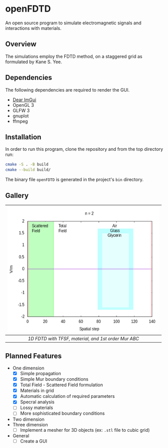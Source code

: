# openFDTD 

An open source program to simulate electromagnetic
signals and interactions with materials. 

## Overview
The simulations employ the FDTD method, on a staggered
grid as formulated by Kane S. Yee.

## Dependencies
The following dependencies are required to render the GUI.
- [Dear ImGui](https://github.com/ocornut/imgui)
- OpenGL 3
- GLFW 3
- gnuplot
- ffmpeg

## Installation

In order to run this program, clone the repository and
from the top directory run:

```bash
cmake -S . -B build
cmake --build build/
```

The binary file `openFDTD` is generated in the project's
`bin` directory.

## Gallery
|<img src="./gallery/1D_FDTD_demo.gif" width="480" height="400"/>|
|:--:|
| *1D FDTD with TFSF, material, and 1st order Mur ABC* |

## Planned Features
* One dimension
  - [x] Simple propagation
  - [x] Simple Mur boundary conditions
  - [x] Total Field - Scattered Field formulation
  - [x] Materials in grid
  - [x] Automatic calculation of required parameters
  - [x] Specral analysis
  - [ ] Lossy materials
  - [ ] More sophisticated boundary conditions
* Two dimension
* Three dimension
  - [ ] Implement a mesher for 3D objects (ex: `.stl` file to cubic grid)
* General
  - [ ] Create a GUI
